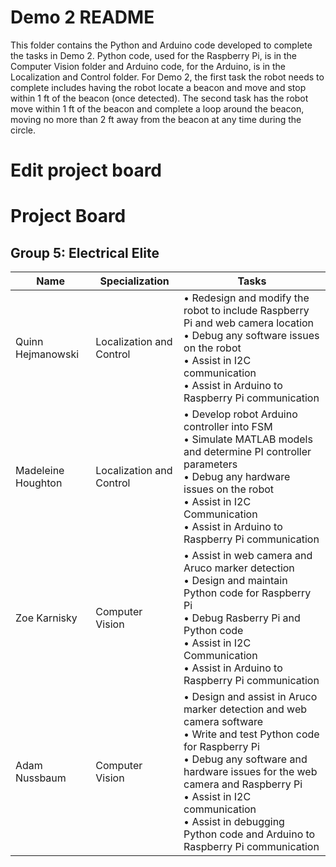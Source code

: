 # Demo 2 README
This folder contains the Python and Arduino code developed to complete the tasks in Demo 2. Python code, used for the Raspberry Pi, is in the Computer Vision folder and Arduino code, for the Arduino, is in the Localization and Control folder. For Demo 2, the first task the robot needs to complete includes having the robot locate a beacon and move and stop within 1 ft of the beacon (once detected). The second task has the robot move within 1 ft of the beacon and complete a loop around the beacon, moving no more than 2 ft away from the beacon at any time during the circle.

# Edit project board
# Project Board
## Group 5: Electrical Elite
<table class="tg">
<thead>
  <tr>
    <th class="tg-0lax">Name</th>
    <th class="tg-0lax">Specialization</th>
    <th class="tg-0lax">Tasks</th>
  </tr>
</thead>
<tbody>
  <tr>
    <td class="tg-0lax">Quinn Hejmanowski</td>
    <td class="tg-0lax">Localization and Control</td>
    <td class="tg-0lax">• Redesign and modify the robot to include Raspberry Pi and web camera location<br>• Debug any software issues on the robot<br>• Assist in I2C communication<br>• Assist in Arduino to Raspberry Pi communication</td>
  </tr>
  <tr>
    <td class="tg-0lax">Madeleine Houghton</td>
    <td class="tg-0lax">Localization and Control</td>
    <td class="tg-0lax">• Develop robot Arduino controller into FSM<br>• Simulate MATLAB models and determine PI controller parameters<br>• Debug any hardware issues on the robot<br>• Assist in I2C Communication<br>• Assist in Arduino to Raspberry Pi communication<br></td>
  </tr>
  <tr>
    <td class="tg-0lax">Zoe Karnisky</td>
    <td class="tg-0lax">Computer Vision</td>
    <td class="tg-0lax">• Assist in web camera and Aruco marker detection<br>• Design and maintain Python code for Raspberry Pi<br>• Debug Rasberry Pi and Python code<br>• Assist in I2C Communication<br>• Assist in Arduino to Raspberry Pi communication<br></td>
  </tr>
  <tr>
    <td class="tg-0lax">Adam Nussbaum</td>
    <td class="tg-0lax">Computer Vision</td>
    <td class="tg-0lax">• Design and assist in Aruco marker detection and web camera software<br>• Write and test Python code for Raspberry Pi<br>• Debug any software and hardware issues for the web camera and Raspberry Pi<br>• Assist in I2C communication<br>• Assist in debugging Python code and Arduino to Raspberry Pi communication<br></td>
  </tr>
</tbody>
</table><br>

